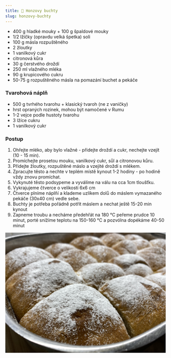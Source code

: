 ```yaml
---
title: 👑 Honzovy buchty
slug: honzovy-buchty
---
```


- 400 g hladké mouky + 100 g špaldové mouky
- 1/2 lžičky (opravdu velká špetka) soli
- 100 g másla rozpuštěného
- 2 žloutky
- 1 vanilkový cukr
- citronová kůra
- 30 g čerstvého droždí
- 250 ml vlažného mléka
- 90 g krupicového cukru
- 50-75 g rozpuštěného másla na pomazání buchet a pekáče

### Tvarohová náplň

- 500 g tvrhého tvarohu + klasický tvaroh (ne z vaničky)
- hrst opraných rozinek, mohou být namočené v Rumu
- 1-2 vejce podle hustoty tvarohu
- 3 lžíce cukru
- 1 vanilkový cukr

### Postup

1. Ohřejte mléko, aby bylo vlažné - přidejte droždí a cukr, nechejte vzejít
   (10 - 15 min).
2. Promíchejte prosetou mouku, vanilkový cukr, sůl a citronovou kůru.
3. Přidejte žloutky, rozpuštěné máslo a vzejité droždí s mlékem.
4. Zpracujte těsto a nechte v teplém místě kynout 1-2 hodiny - po hodině vždy znovu promíchat.
5. Vykynuté těsto podsypeme a vyválíme na válu na cca 1cm tloušťku.
6. Vykrajujeme čtverce o velikosti 6x6 cm
7. Čtverce plníme náplňí a klademe uzlíkem dolů do máslem vymazaného pekáče
   (30x40 cm) vedle sebe.
8. Buchty je potřeba pořádně potřít máslem a nechat ještě 15-20 min kynout
9. Zapneme troubu a necháme předehřát na 180 °C peřeme prudce 10 minut, porté snížíme teplotu na 150-160 °C a pozvólna
   dopékáme 40-50 minut

![](./honzovy-buchty.jpg)
